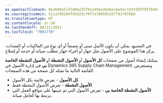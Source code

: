 ```yaml
---
ms.openlocfilehash: 0e2609a5c55d0b235f91a956a36dbecbe5ec143fd9379370169d87086ca88adc
ms.sourcegitcommit: 511a76b204f93d23cf9f7a70059525f79170f6bb
ms.translationtype: HT
ms.contentlocale: ar-SA
ms.lasthandoff: 08/11/2021
ms.locfileid: "7091778"
---
```

في التصنيع، يمكن أن يكون الأصل مبنى أو مصنعاً أو أي نوع من الماكينات أو المعدات. يركز هذا الموضوع على الأصول مثل جهاز أو أجزاء جهاز تتطلب صيانة أو خدمة أو إصلاح.

يمكنك إنشاء أصول من صفحات **كل الأصول** أو **الأصول النشطة** أو **الأصول النشطة الخاصة بي** في إدارة الأصول في Dynamics 365 Supply Chain Management. وتستعرض القائمة التالية ما تمثله كل صفحة من هذه الصفحات.

- **كل الأصول** - تعرض قائمة بكل الأصول. 
- **الأصول النشطة** - تعرض الأصول النشطة فقط. 
- **الأصول النشطة الخاصة بي** - تعرض الأصول التي تم تثبيتها على مواقع العمل التي ترتبط بها كعامل صيانة. 

